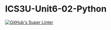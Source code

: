 # ICS3U-Unit6-02-Python

[![GitHub's Super Linter](https://github.com/Seti-Ngabo/ICS3U-Unit6-02-Python/workflows/GitHub's%20Super%20Linter/badge.svg)](https://github.com/Seti-Ngabo/ICS3U-Unit6-02-Python/actions)
